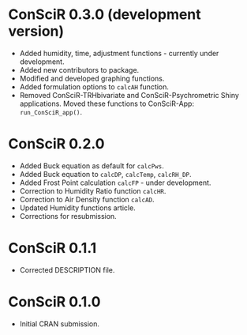 # ConSciR 0.3.0 (development version)

* Added humidity, time, adjustment functions - currently under development.
* Added new contributors to package.
* Modified and developed graphing functions. 
* Added formulation options to `calcAH` function.
* Removed ConSciR-TRHbivariate and ConSciR-Psychrometric Shiny applications. 
  Moved these functions to ConSciR-App: `run_ConSciR_app()`. 

# ConSciR 0.2.0

* Added Buck equation as default for `calcPws`.
* Added Buck equation to `calcDP`, `calcTemp`, `calcRH_DP`.
* Added Frost Point calculation `calcFP` - under development.
* Correction to Humidity Ratio function `calcHR`.
* Correction to Air Density function `calcAD`.
* Updated Humidity functions article. 
* Corrections for resubmission.

# ConSciR 0.1.1

* Corrected DESCRIPTION file. 

# ConSciR 0.1.0

* Initial CRAN submission.
